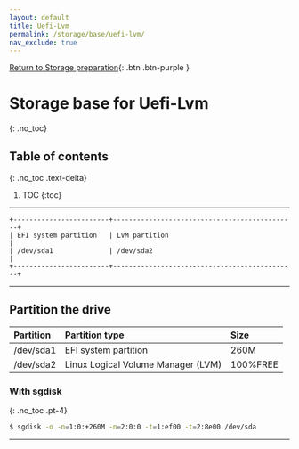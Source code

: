 ```yaml
---
layout: default
title: Uefi-Lvm
permalink: /storage/base/uefi-lvm/
nav_exclude: true
---
```


[Return to Storage preparation](/Andromeda/storage/base/){: .btn .btn-purple }

# Storage base for Uefi-Lvm
{: .no_toc}

## Table of contents
{: .no_toc .text-delta}

1. TOC
{:toc}

---

```
+------------------------+----------------------------------------------+
| EFI system partition   | LVM partition                                |
| /dev/sda1              | /dev/sda2                                    |
+------------------------+----------------------------------------------+
```

---

## Partition the drive

| Partition | Partition type                     | Size     |
| :-------- | :--------------------------------- | :------- |
| /dev/sda1 | EFI system partition               | 260M     |
| /dev/sda2 | Linux Logical Volume Manager (LVM) | 100%FREE |

### With sgdisk
{: .no_toc .pt-4}

```bash
$ sgdisk -o -n=1:0:+260M -n=2:0:0 -t=1:ef00 -t=2:8e00 /dev/sda
```

---
